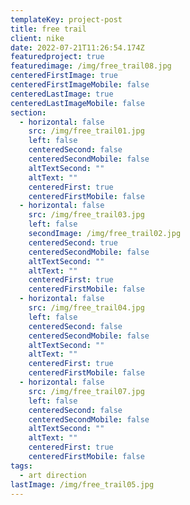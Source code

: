 ```yaml
---
templateKey: project-post
title: free trail
client: nike
date: 2022-07-21T11:26:54.174Z
featuredproject: true
featuredimage: /img/free_trail08.jpg
centeredFirstImage: true
centeredFirstImageMobile: false
centeredLastImage: true
centeredLastImageMobile: false
section:
  - horizontal: false
    src: /img/free_trail01.jpg
    left: false
    centeredSecond: false
    centeredSecondMobile: false
    altTextSecond: ""
    altText: ""
    centeredFirst: true
    centeredFirstMobile: false
  - horizontal: false
    src: /img/free_trail03.jpg
    left: false
    secondImage: /img/free_trail02.jpg
    centeredSecond: true
    centeredSecondMobile: false
    altTextSecond: ""
    altText: ""
    centeredFirst: true
    centeredFirstMobile: false
  - horizontal: false
    src: /img/free_trail04.jpg
    left: false
    centeredSecond: false
    centeredSecondMobile: false
    altTextSecond: ""
    altText: ""
    centeredFirst: true
    centeredFirstMobile: false
  - horizontal: false
    src: /img/free_trail07.jpg
    left: false
    centeredSecond: false
    centeredSecondMobile: false
    altTextSecond: ""
    altText: ""
    centeredFirst: true
    centeredFirstMobile: false
tags:
  - art direction
lastImage: /img/free_trail05.jpg
---
```

